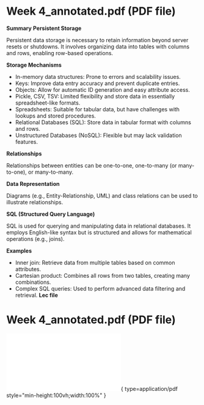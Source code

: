 # Week 4_annotated.pdf (PDF file)

**Summary**
**Persistent Storage**

Persistent data storage is necessary to retain information beyond server resets or shutdowns. It involves organizing data into tables with columns and rows, enabling row-based operations.

**Storage Mechanisms**

- In-memory data structures: Prone to errors and scalability issues.
- Keys: Improve data entry accuracy and prevent duplicate entries.
- Objects: Allow for automatic ID generation and easy attribute access.
- Pickle, CSV, TSV: Limited flexibility and store data in essentially spreadsheet-like formats.
- Spreadsheets: Suitable for tabular data, but have challenges with lookups and stored procedures.
- Relational Databases (SQL): Store data in tabular format with columns and rows.
- Unstructured Databases (NoSQL): Flexible but may lack validation features.

**Relationships**

Relationships between entities can be one-to-one, one-to-many (or many-to-one), or many-to-many.

**Data Representation**

Diagrams (e.g., Entity-Relationship, UML) and class relations can be used to illustrate relationships.

**SQL (Structured Query Language)**

SQL is used for querying and manipulating data in relational databases. It employs English-like syntax but is structured and allows for mathematical operations (e.g., joins).

**Examples**

- Inner join: Retrieve data from multiple tables based on common attributes.
- Cartesian product: Combines all rows from two tables, creating many combinations.
- Complex SQL queries: Used to perform advanced data filtering and retrieval.
  **Lec file**

# Week 4_annotated.pdf (PDF file)

![Alt text](./Week%204_annotated.pdf){ type=application/pdf style="min-height:100vh;width:100%" }
